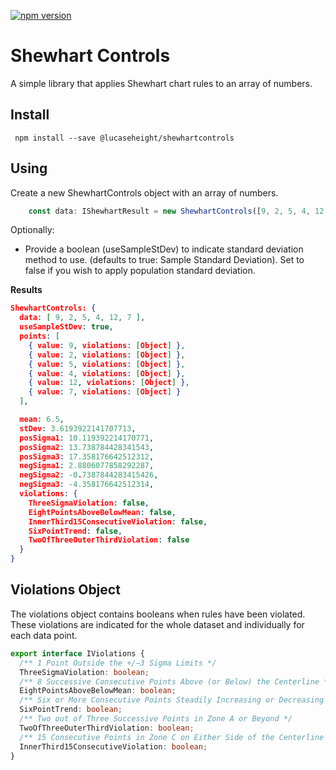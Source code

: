 [![npm version](https://badge.fury.io/js/%40lucasheight%2Fshewhartcontrols.svg)](https://badge.fury.io/js/%40lucasheight%2Fshewhartcontrols)
# Shewhart Controls
A simple library that applies Shewhart chart rules to an array of numbers.

## Install
``` npm install --save @lucaseheight/shewhartcontrols```

## Using
Create a new ShewhartControls object with an array of numbers.
``` typescript
    const data: IShewhartResult = new ShewhartControls([9, 2, 5, 4, 12, 7]);
```
Optionally: 

  *  Provide a boolean (useSampleStDev) to indicate standard deviation method to use. (defaults to true: Sample Standard Deviation). Set to false
  if you wish to apply population standard deviation.

  **Results**

``` json
ShewhartControls: {
  data: [ 9, 2, 5, 4, 12, 7 ],
  useSampleStDev: true,
  points: [
    { value: 9, violations: [Object] },
    { value: 2, violations: [Object] },
    { value: 5, violations: [Object] },
    { value: 4, violations: [Object] },
    { value: 12, violations: [Object] },
    { value: 7, violations: [Object] }
  ],

  mean: 6.5,
  stDev: 3.6193922141707713,
  posSigma1: 10.119392214170771,
  posSigma2: 13.738784428341543,
  posSigma3: 17.358176642512312,
  negSigma1: 2.8806077858292287,
  negSigma2: -0.7387844283415426,
  negSigma3: -4.358176642512314,
  violations: {
    ThreeSigmaViolation: false,
    EightPointsAboveBelowMean: false,
    InnerThird15ConsecutiveViolation: false,
    SixPointTrend: false,
    TwoOfThreeOuterThirdViolation: false
  }
}
```
## Violations Object

The violations object contains booleans when rules have been violated. These violations are indicated for the whole dataset and individually for each data point.
``` typescript
export interface IViolations {
  /** 1 Point Outside the +/−3 Sigma Limits */
  ThreeSigmaViolation: boolean;
  /** 8 Successive Consecutive Points Above (or Below) the Centerline */
  EightPointsAboveBelowMean: boolean;
  /** Six or More Consecutive Points Steadily Increasing or Decreasing */
  SixPointTrend: boolean;
  /** Two out of Three Successive Points in Zone A or Beyond */
  TwoOfThreeOuterThirdViolation: boolean;
  /** 15 Consecutive Points in Zone C on Either Side of the Centerline */
  InnerThird15ConsecutiveViolation: boolean;
}
```
